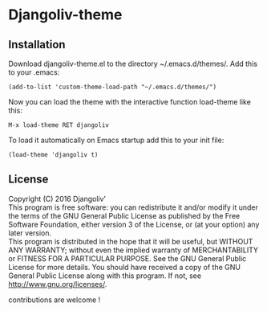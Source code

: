 # Djangoliv-theme

## Installation

Download djangoliv-theme.el to the directory ~/.emacs.d/themes/. Add this to your .emacs:
``` emacs-lisp
(add-to-list 'custom-theme-load-path "~/.emacs.d/themes/")
```

Now you can load the theme with the interactive function load-theme like this:
```
M-x load-theme RET djangoliv
```

To load it automatically on Emacs startup add this to your init file:
``` emacs-lisp
(load-theme 'djangoliv t)
```
## License

Copyright (C) 2016 Djangoliv'  
This program is free software: you can redistribute it and/or modify it under the terms of the GNU General Public License as published by the Free Software Foundation, either version 3 of the License, or (at your option) any later version.  
This program is distributed in the hope that it will be useful, but WITHOUT ANY WARRANTY; without even the implied warranty of MERCHANTABILITY or FITNESS FOR A PARTICULAR PURPOSE. See the GNU General Public License for more details.
You should have received a copy of the GNU General Public License along with this program. If not, see http://www.gnu.org/licenses/.  

contributions are welcome !
